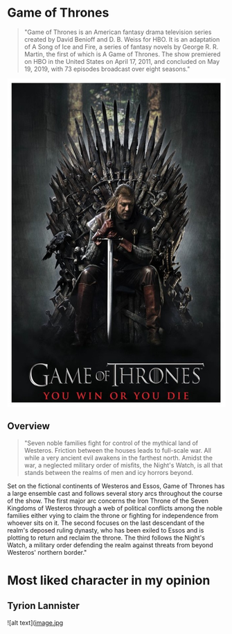 # Game of Thrones
> "Game of Thrones is an American fantasy drama television series created by David Benioff and D. B. Weiss for HBO. It is an adaptation of A Song of Ice and Fire, a series of fantasy novels by George R. R. Martin, the first of which is A Game of Thrones. The show premiered on HBO in the United States on April 17, 2011, and concluded on May 19, 2019, with 73 episodes broadcast over eight seasons."

![alt text](https://github.com/Christian-Labuanan/app-dev-TP/blob/readme-edits/gigachad.jpg)

## Overview
> "Seven noble families fight for control of the mythical land of Westeros. Friction between the houses leads to full-scale war. All while a very ancient evil awakens in the farthest north. Amidst the war, a neglected military order of misfits, the Night's Watch, is all that stands between the realms of men and icy horrors beyond.

Set on the fictional continents of Westeros and Essos, Game of Thrones has a large ensemble cast and follows several story arcs throughout the course of the show. The first major arc concerns the Iron Throne of the Seven Kingdoms of Westeros through a web of political conflicts among the noble families either vying to claim the throne or fighting for independence from whoever sits on it. The second focuses on the last descendant of the realm's deposed ruling dynasty, who has been exiled to Essos and is plotting to return and reclaim the throne. The third follows the Night's Watch, a military order defending the realm against threats from beyond Westeros' northern border."

# Most liked character in my opinion
## Tyrion Lannister

![alt text]([image.jpg](https://github.com/Christian-Labuanan/app-dev-TP/blob/readme-edits/tyrion.jpg)
